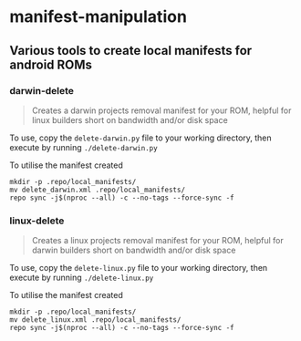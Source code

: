 # manifest-manipulation

## Various tools to create local manifests for android ROMs


### darwin-delete

> Creates a darwin projects removal manifest for your ROM, helpful
for linux builders short on bandwidth and/or disk space

To use, copy the `delete-darwin.py` file to your working directory, then execute by running `./delete-darwin.py`

To utilise the manifest created

```
mkdir -p .repo/local_manifests/
mv delete_darwin.xml .repo/local_manifests/
repo sync -j$(nproc --all) -c --no-tags --force-sync -f
```

### linux-delete

> Creates a linux projects removal manifest for your ROM, helpful
for darwin builders short on bandwidth and/or disk space

To use, copy the `delete-linux.py` file to your working directory, then execute by running `./delete-linux.py`

To utilise the manifest created

```
mkdir -p .repo/local_manifests/
mv delete_linux.xml .repo/local_manifests/
repo sync -j$(nproc --all) -c --no-tags --force-sync -f
```

